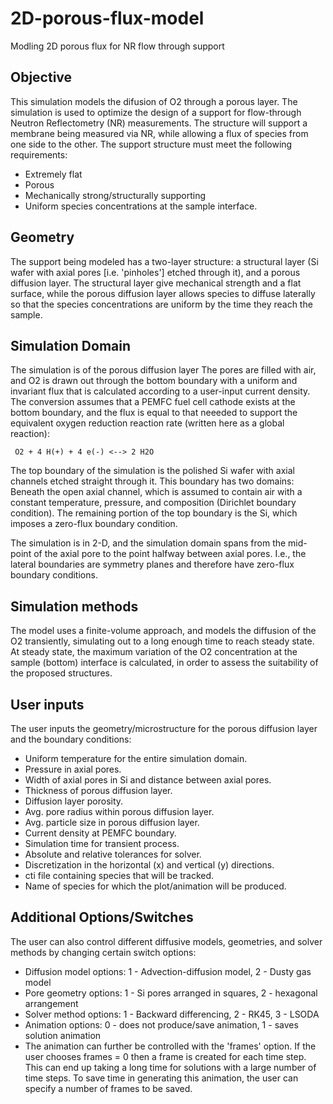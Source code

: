 # 2D-porous-flux-model
Modling 2D porous flux for NR flow through support

## Objective
This simulation models the difusion of O2 through a porous layer. 
The simulation is used to optimize the design of a support for 
flow-through Neutron Reflectometry (NR) measurements. The structure 
will support a membrane being measured via NR, while allowing a 
flux of species from one side to the other. The support structure 
must meet the following requirements:
* Extremely flat
* Porous
* Mechanically strong/structurally supporting
* Uniform species concentrations at the sample interface.

## Geometry
The support being modeled has a two-layer structure: a structural 
layer (Si wafer with axial pores [i.e. 'pinholes'] etched through 
it), and a porous diffusion layer.  The structural layer give
mechanical strength and a flat surface, while the porous diffusion
layer allows species to diffuse laterally so that the species 
concentrations are uniform by the time they reach the sample.

## Simulation Domain
The simulation is of the porous diffusion layer
The pores are filled with air, and O2 is drawn out through the 
bottom boundary with a uniform and invariant flux that is 
calculated according to a user-input current density.  The conversion
assumes that a PEMFC fuel cell cathode exists at the bottom boundary,
and the flux is equal to that neeeded to support the equivalent oxygen
reduction reaction rate (written here as a global reaction):

     O2 + 4 H(+) + 4 e(-) <--> 2 H2O

The top boundary of the simulation is the polished Si wafer with axial
channels etched straight through it.  This boundary has two domains: 
Beneath the open axial channel, which is assumed to contain air with a 
constant temperature, pressure, and composition (Dirichlet boundary 
condition). The remaining portion of the top boundary is the Si, which 
imposes a zero-flux boundary condition.

The simulation is in 2-D, and the simulation domain spans from the 
mid-point of the axial pore to the point halfway between axial pores.
I.e., the lateral boundaries are symmetry planes and therefore have 
zero-flux boundary conditions.

## Simulation methods
The model uses a finite-volume approach, and models the diffusion of 
the O2 transiently, simulating out to a long enough time to reach 
steady state. At steady state, the maximum variation of the O2 
concentration at the sample (bottom) interface is calculated, in 
order to assess the suitability of the proposed structures.

## User inputs
The user inputs the geometry/microstructure for the porous diffusion 
layer and the boundary conditions:
* Uniform temperature for the entire simulation domain.
* Pressure in axial pores.
* Width of axial pores in Si and distance between axial pores.
* Thickness of porous diffusion layer.
* Diffusion layer porosity.
* Avg. pore radius within porous diffusion layer.
* Avg. particle size in porous diffusion layer.
* Current density at PEMFC boundary.
* Simulation time for transient process.
* Absolute and relative tolerances for solver.
* Discretization in the horizontal (x) and vertical (y) directions.
* cti file containing species that will be tracked.
* Name of species for which the plot/animation will be produced.

## Additional Options/Switches
The user can also control different diffusive models, geometries, 
and solver methods by changing certain switch options:
* Diffusion model options: 1 - Advection-diffusion model, 2 - Dusty gas model
* Pore geometry options: 1 - Si pores arranged in squares, 2 - hexagonal arrangement
* Solver method options: 1 - Backward differencing, 2 - RK45, 3 - LSODA
* Animation options: 0 - does not produce/save animation, 1 - saves solution animation
* The animation can further be controlled with the 'frames' option. If the user
chooses frames = 0 then a frame is created for each time step. This can end up 
taking a long time for solutions with a large number of time steps. To save time
in generating this animation, the user can specify a number of frames to be saved.
